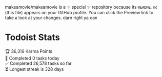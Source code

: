 makeamovie/makeamovie is a ✨ special ✨ repository because its `README.md` (this file) appears on your GitHub profile.
You can click the Preview link to take a look at your changes. darn right ya can

# Todoist Stats

<!-- TODO-IST:START -->
🏆  36,316 Karma Points           
🌸  Completed 0 tasks today           
✅  Completed 26,578 tasks so far           
⏳  Longest streak is 328 days
<!-- TODO-IST:END -->